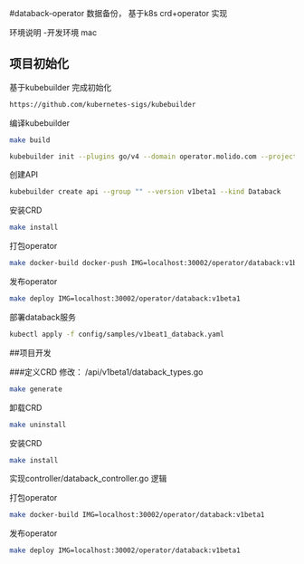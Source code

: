 #databack-operator
数据备份， 基于k8s crd+operator 实现

环境说明
-开发环境 mac

## 项目初始化

基于kubebuilder 完成初始化
```bash
https://github.com/kubernetes-sigs/kubebuilder
```

编译kubebuilder
```bash
make build
```


```bash
kubebuilder init --plugins go/v4 --domain operator.molido.com --project-name databack-operator  --repo github.com/molido/databack-operator
```


创建API
```bash
kubebuilder create api --group "" --version v1beta1 --kind Databack
```

安装CRD
```bash
make install
```

打包operator
```bash
make docker-build docker-push IMG=localhost:30002/operator/databack:v1beta1
```
发布operator
```bash
make deploy IMG=localhost:30002/operator/databack:v1beta1
```

部署databack服务
```bash
kubectl apply -f config/samples/v1beat1_databack.yaml
```

##项目开发

###定义CRD
修改： /api/v1beta1/databack_types.go

```bash
make generate
```
卸载CRD
```bash
make uninstall
```
安装CRD
```bash
make install
```

实现controller/databack_controller.go 逻辑

打包operator
```bash
make docker-build IMG=localhost:30002/operator/databack:v1beta1
```

发布operator
```bash
make deploy IMG=localhost:30002/operator/databack:v1beta1
```